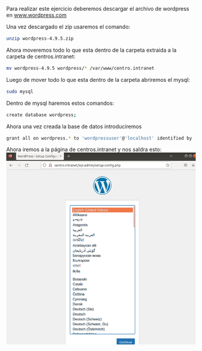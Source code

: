 Para realizar este ejercicio deberemos descargar el archivo de wordpress en www.wordpress.com

Una vez descargado el zip usaremos el comando:
```bash
unzip wordpress-4.9.5.zip
```
Ahora moveremos todo lo que esta dentro de la carpeta extraida a la carpeta de centros.intranet:
```bash
mv wordpress-4.9.5 wordpress/* /var/www/centro.intranet
```
Luego de mover todo lo que esta dentro de la carpeta abriremos el mysql:
```bash
sudo mysql
```
Dentro de mysql haremos estos comandos:
```bash
create database wordpress;
```
Ahora una vez creada la base de datos introduciremos 
```bash 
grant all on wordpress.* to 'wordpressuser'@'localhost' identified by 'wordpressuser';
```
 Ahora iremos a la página de centros.intranet y nos saldra esto:
 ![](./Capturas/wordpress.png)

